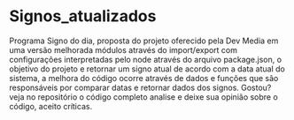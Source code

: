 # Signos_atualizados
 Programa Signo do dia, proposta do projeto oferecido pela Dev Media em uma versão melhorada módulos através do import/export com configurações interpretadas pelo node através do arquivo package.json, o objetivo do projeto e retornar um signo atual de acordo com a data atual do sistema,  a melhora do código ocorre através  de dados e funções que são responsáveis por comparar datas e retornar dados dos signos.  Gostou? veja no repositório o código completo analise e deixe sua opinião sobre o código, aceito críticas.
